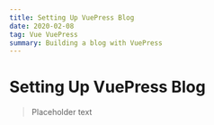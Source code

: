 ```yaml
---
title: Setting Up VuePress Blog
date: 2020-02-08
tag: Vue VuePress
summary: Building a blog with VuePress
---
```

# Setting Up VuePress Blog

> Placeholder text
